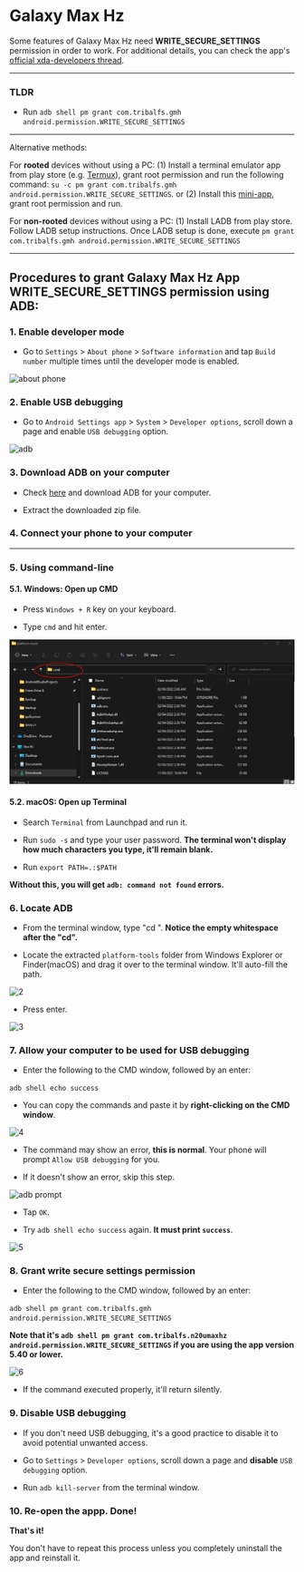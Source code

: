 # Galaxy Max Hz

Some features of Galaxy Max Hz need **WRITE_SECURE_SETTINGS** permission in order to work. For additional details, you can check the app's [official xda-developers thread](https://forum.xda-developers.com/t/app-galaxy-max-hz-refresh-rate-control-quick-resolution-switcher-screen-off-mods-adaptive-mod-keep-high-adaptive-on-power-saving-mode-and-more.4181447/).

----------------------
### TLDR

 * Run `adb shell pm grant com.tribalfs.gmh android.permission.WRITE_SECURE_SETTINGS`

----------------------

Alternative methods:

For **rooted** devices without using a PC:
(1) Install a terminal emulator app from play store (e.g. [Termux](https://play.google.com/store/apps/details?id=com.termux)), grant root permission and run the following command: `su -c pm grant com.tribalfs.gmh android.permission.WRITE_SECURE_SETTINGS`.
or (2) Install this [mini-app](https://github.com/tribalfs/gmhWriteSecureSettings/releases), grant root permission and run.

For **non-rooted** devices without using a PC:
(1) Install LADB from play store. Follow LADB setup instructions. Once LADB setup is done, execute `pm grant com.tribalfs.gmh android.permission.WRITE_SECURE_SETTINGS`

----------------------

Procedures to grant Galaxy Max Hz App WRITE_SECURE_SETTINGS permission using ADB:
----------------------

### 1. Enable developer mode

 * Go to `Settings` > `About phone` > `Software information` and tap `Build number` multiple times until the developer mode is enabled.

![about phone](about_phone.png)

### 2. Enable USB debugging

 * Go to `Android Settings app` > `System` > `Developer options`, scroll down a page and enable `USB debugging` option.

![adb](adb.png)

### 3. Download ADB on your computer

 * Check [here](https://www.xda-developers.com/google-releases-separate-adb-and-fastboot-binary-downloads) and download ADB for your computer.

 * Extract the downloaded zip file.

### 4. Connect your phone to your computer

----------------------

### 5. Using command-line

#### 5.1. Windows: Open up CMD

 * Press `Windows + R` key on your keyboard.

 * Type `cmd` and hit enter.

![1](1.png)

#### 5.2. macOS: Open up Terminal

 * Search `Terminal` from Launchpad and run it.

 * Run `sudo -s` and type your user password. **The terminal won't display how much characters you type, it'll remain blank.**

 * Run `export PATH=.:$PATH`

 **Without this, you will get `adb: command not found` errors.**

### 6. Locate ADB

 * From the terminal window, type "cd ". **Notice the empty whitespace after the "cd".**

 * Locate the extracted `platform-tools` folder from Windows Explorer or Finder(macOS) and drag it over to the terminal window. It'll auto-fill the path.

![2](2.png)

 * Press enter.

![3](3.png)

### 7. Allow your computer to be used for USB debugging

 * Enter the following to the CMD window, followed by an enter:

 ```adb shell echo success```

 * You can copy the commands and paste it by **right-clicking on the CMD window**.

![4](4.png)

 * The command may show an error, **this is normal**. Your phone will prompt `Allow USB debugging` for you.

 * If it doesn't show an error, skip this step.

![adb prompt](adb_prompt.jpg)

 * Tap `OK`.

 * Try `adb shell echo success` again. **It must print `success`**.

![5](5.png)

### 8. Grant write secure settings permission

 * Enter the following to the CMD window, followed by an enter:

 ```adb shell pm grant com.tribalfs.gmh android.permission.WRITE_SECURE_SETTINGS```

 **Note that it's ```adb shell pm grant com.tribalfs.n20umaxhz android.permission.WRITE_SECURE_SETTINGS``` if you are using the app version 5.40 or lower.**


![6](6.png)

 * If the command executed properly, it'll return silently.

### 9. Disable USB debugging

 * If you don't need USB debugging, it's a good practice to disable it to avoid potential unwanted access.

 * Go to `Settings` > `Developer options`, scroll down a page and **disable** `USB debugging` option.

 * Run `adb kill-server` from the terminal window.

### 10. Re-open the appp. Done! 

**That's it!**

You don't have to repeat this process unless you completely uninstall the app and reinstall it.
